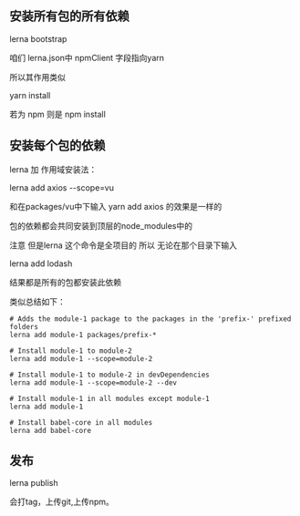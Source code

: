 
##  安装所有包的所有依赖

lerna bootstrap

咱们 lerna.json中  npmClient 字段指向yarn

所以其作用类似

yarn install

若为 npm 则是 npm install


## 安装每个包的依赖
lerna 加 作用域安装法：

lerna add axios --scope=vu

和在packages/vu中下输入 yarn add axios 的效果是一样的

包的依赖都会共同安装到顶层的node_modules中的

注意 但是lerna 这个命令是全项目的 所以 无论在那个目录下输入

lerna add lodash

结果都是所有的包都安装此依赖



类似总结如下：


```
# Adds the module-1 package to the packages in the 'prefix-' prefixed folders
lerna add module-1 packages/prefix-*

# Install module-1 to module-2
lerna add module-1 --scope=module-2

# Install module-1 to module-2 in devDependencies
lerna add module-1 --scope=module-2 --dev

# Install module-1 in all modules except module-1
lerna add module-1

# Install babel-core in all modules
lerna add babel-core
```

## 发布
lerna publish

会打tag，上传git,上传npm。
